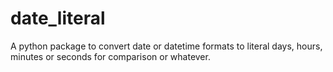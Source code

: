 # date_literal
A python package to convert date or datetime formats to literal days, hours, minutes or seconds for comparison or whatever.
